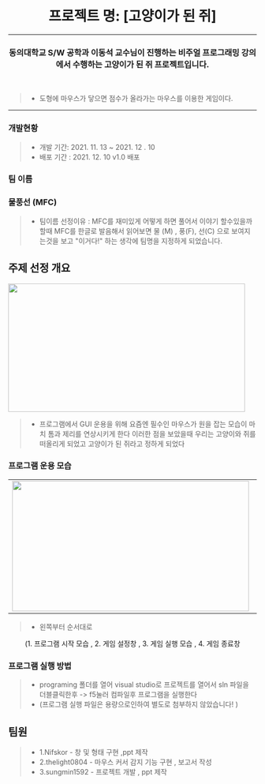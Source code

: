 # <div align =" center" > <b>프로젝트 명: [고양이가 된 쥐]</b> </div>
***
### <div align =" center" > 동의대학교 S/W 공학과 이동석 교수님이 진행하는 비주얼 프로그래밍 강의에서 수행하는 고양이가 된 쥐 프로젝트입니다.</div>
<br>

>* 도형에 마우스가 닿으면 점수가 올라가는 마우스를 이용한 게임이다.    

***

### 개발현황 
>* 개발 기간: 2021. 11. 13 ~ 2021. 12 . 10 
>* 배포 기간 : 2021. 12. 10 v1.0 배포 
### 팀 이름
### 물풍선 (MFC)
>* 팀이름 선정이유 : MFC를 재미있게 어떻게 하면 풀어서 이야기 할수있을까 할때 MFC를 한글로 발음해서 읽어보면 물 (M) , 풍(F), 선(C) 으로 보여지는것을 보고 "이거다!" 하는 생각에 팀명을 지정하게 되었습니다. 


## 주제 선정 개요 

<img alt="" src="https://user-images.githubusercontent.com/92977647/155996076-9aa4570b-5198-4b96-9139-3df93ed6274a.gif" width="480" height="260">

>* 프로그램에서 GUI 운용을 위해 요즘엔 필수인 마우스가 원을 잡는 모습이 마치 톰과 제리를 연상시키게 한다 이러한 점을 보았을때 우리는 고양이와 쥐를 떠올리게 되었고 고양이가 된 쥐라고 정하게 되었다 

### 프로그램 운용 모습 
<table>
  <tr>
<td> <img alt="" src = "https://user-images.githubusercontent.com/92977647/155996546-d7cc6ebf-e177-4b09-9c4e-c4a3d7d84d9b.png" width="480" height="264/"/></td>

<td> <img alt="" src="https://user-images.githubusercontent.com/92977647/155996707-0d717508-c0a5-440a-97fd-c9145930e2d3.png" width="480"height="260/"></td>
    <td> <img alt="" src="https://user-images.githubusercontent.com/92977647/155996870-b1eb033f-2d04-4f9d-8d7e-8b1fb546c379.gif" width="480"height="260/"></td>
    <td> <img alt="" src="https://user-images.githubusercontent.com/92977647/155996986-b0eb8af8-a51d-45c1-9efc-ec824b1b8562.png" width="480"height="260/"></td>
   </table>
   
>* 왼쪽부터 순서대로
<div align="center"> (1. 프로그램 시작 모습 , 2. 게임 설정창 , 3. 게임 실행 모습 , 4. 게임 종료창 </div>

###  프로그램 실행 방법 

>* programing 폴더를 열어 visual studio로 프로젝트를 열어서 sln 파일을 더블클릭한후 -> f5눌러 컴파일후 프로그램을 실행한다 
>* (프로그램 실행 파일은 용량으로인하여 별도로 첨부하지 않았습니다! )

## 팀원 
>* 1.Nifskor  -   창 및 형태 구현 ,ppt 제작 
>* 2.thelight0804 - 마우스 커서 감지 기능 구현 , 보고서 작성
>* 3.sungmin1592 - 프로젝트 개발 , ppt 제작 
